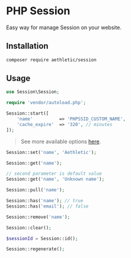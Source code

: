 # PHP Session

Easy way for manage Session on your website.

## Installation

```bash
composer require aethletic/session
```

## Usage

```php
use Session\Session;

require 'vendor/autoload.php';

Session::start([
    'name'          => 'PHPSSID_CUSTOM_NAME',
    'cache_expire'  => '320', // minutes
]);
```

> See more available options [here](https://www.php.net/manual/ru/session.configuration.php).

```php
Session::set('name', 'Aethletic');
```

```php
Session::get('name');

// second parameter is default value
Session::get('name', 'Unknown name'); 
```

```php
Session::pull('name');
```

```php
Session::has('name'); // true
Session::has('email'); // false
```

```php
Session::remove('name');
```

```php
Session::clear();
```

```php
$sessionId = Session::id();
```

```php
Session::regenerate();
```